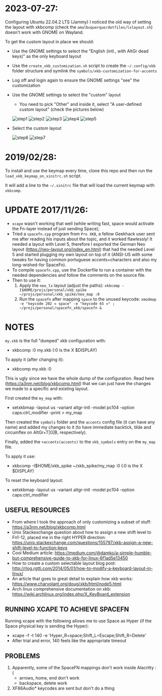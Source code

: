 2023-07-27:
==========

Configuring Ubuntu 22.04.2 LTS (Jammy) I noticed the old way of setting the layout with xkbcomp (check the `amalbuquerque/dotfiles/lxlayout.sh`) doesn't work with GNOME on Wayland.

To get the custom layout in place we should:

- Use the GNOME settings to select the "English (intl., with AltGr dead keys)" as the only keyboard layout
- Use the `create_xkb_customization.sh` script to create the `~/.config/xkb` folder structure and symlink the `symbols/xkb-customization-for-accents`
- Log off and login again to ensure the GNOME settings "see" the customization
- Use the GNOME settings to select the "custom" layout
    * You need to pick "Other" and inside it, select "A user-defined custom layout" (check the pictures below)

    ![step1](./images/step1.png)
    ![step2](./images/step2.png)
    ![step3](./images/step3.png)
    ![step4](./images/step4.png)
    ![step5](./images/step5.png)

- Select the custom layout

    ![step6](./images/step6.png)
    ![step7](./images/step7.png)

2019/02/28:
===========

To install and use the keymap every time, clone this repo and then run the `load_xkb_keymap_on_xinitrc.sh` script.

It will add a line to the `~/.xinitrc` file that will load the current keymap with `xkbcomp`.


UPDATE 2017/11/26:
==================

- `xcape` wasn't working that well (while writing fast, space would activate the Fn-layer instead of just sending Space);
- Tried a `spacefn.cpp` program from `Pro XKB`, a fellow Geekhack user sent me after reading his inputs about the topic, and it worked flawlessly! It needed a layout with Level 5, therefore I exported the German Neo layout (https://neo-layout.org/index_en.html) that had the needed Level 5 and started plugging my own layout on top of it (ANSI-US with some tweaks for having common portuguese accents+characters and also my long-wished-for SpaceFn).
- To compile `spacefn.cpp`, use the Dockerfile to run a container with the needed dependencies and follow the comments on the source file.
- Then to use it:
  1. Apply the `neo_lx` layout (adjust the paths): `xkbcomp -I$HOME/projs/personal/xkb_spike ~/projs/personal/xkb_spike/neo_map :0`
  2. Run the `spacefn` after mapping `space` to the unused keycode: `xmodmap -e "keycode 202 = space" -e "keycode 65 =" ; ~/projs/personal/spacefn_xkb/spacefn &`


NOTES
=====

`my.xkb` is the full "dumped" xkb configuration with:

 - xkbcomp :0 my.xkb (:0 is the X $DISPLAY)

 To apply it (after changing it):

 - xkbcomp my.xkb :0

 This is ugly since we have the whole dump of the configuration. Read here (https://a3nm.net/blog/xkbcomp.html) that we can just have the changes we made to a specific and existing layout.

First created the `my_map` with:

 - setxkbmap -layout us -variant altgr-intl -model pc104 -option caps:ctrl_modifier -print > my_map

Then created the `symbols` folder and the `accents` config file (it can have any name) and added my changes to it (to have immediate backtick, tilde and circumflex on AltGr+T|G|B, respectively).

Finally, added the `+accents(accents)` to the `xkb_symbols` entry on the `my_map` file.

To apply it use:

 - xkbcomp -I$HOME/xkb_spike ~/xkb_spike/my_map :0 (:0 is the X $DISPLAY)

To reset the keyboard layout:

 - setxkbmap -layout us -variant altgr-intl -model pc104 -option caps:ctrl_modifier

USEFUL RESOURCES
----------------

 - From where I took the approach of only customizing a subset of stuff: https://a3nm.net/blog/xkbcomp.html
 - Unix Stackexchange question about how to assign a new shift level to Fn1-12, placed me in the right HYPER direction: https://unix.stackexchange.com/questions/155797/xkb-assign-a-new-shift-level-to-function-keys
 - Cool Medium article: https://medium.com/@damko/a-simple-humble-but-comprehensive-guide-to-xkb-for-linux-6f1ad5e13450
 - How to create a custom selectable layout blog post: http://rlog.rgtti.com/2014/05/01/how-to-modify-a-keyboard-layout-in-linux/
 - An article that goes to great detail to explain how xkb works: https://www.charvolant.org/doug/xkb/html/node5.html
 - Arch linux comprehensive documentation on xkb: https://wiki.archlinux.org/index.php/X_KeyBoard_extension

RUNNING XCAPE TO ACHIEVE SPACEFN
--------------------------------

Running xcape with the following allows me to use Space as Hyper (if the Space physical key is sending the Hyper):
 - xcape -f -t 140 -e 'Hyper_R=space;Shift_L=Escape;Shift_R=Delete'
 - After trial and error, 140 feels like the appropriate timeout

PROBLEMS
--------

1. Apparently, some of the SpaceFN mappings don't work inside Alacritty :(
    * arrows, home, end don't work
    * backspace, delete work
2. XF86Audio\* keycodes are sent but don't do a thing
